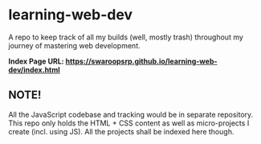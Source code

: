 # learning-web-dev
A repo to keep track of all my builds (well, mostly trash) throughout my journey of mastering web development.

**Index Page URL: https://swaroopsrp.github.io/learning-web-dev/index.html**

## NOTE!
All the JavaScript codebase and tracking would be in separate repository. This repo only holds the HTML + CSS content as well as micro-projects I create (incl. using JS). All the projects shall be indexed here though.
